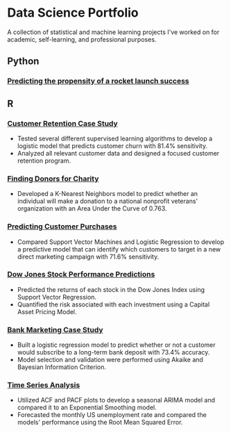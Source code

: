 # Data Science Portfolio 
A collection of statistical and machine learning projects I've worked on for academic, self-learning, and professional purposes. 

## Python
### [Predicting the propensity of a rocket launch success](https://github.com/kellibelcher/IBM-Data-Science-Capstone)


## R
### [Customer Retention Case Study](https://rpubs.com/kellibelcher/769293)
- Tested several different supervised learning algorithms to develop a logistic model that predicts customer churn with 81.4% sensitivity. 
- Analyzed all relevant customer data and designed a focused customer retention program.
### [Finding Donors for Charity](https://rpubs.com/kellibelcher/795493)
- Developed a K-Nearest Neighbors model to predict whether an individual will make a donation to a national nonprofit veterans' organization with an Area Under the Curve of 0.763.
### [Predicting Customer Purchases](https://rpubs.com/kellibelcher/735222)
- Compared Support Vector Machines and Logistic Regression to develop a predictive model that can identify which customers to target in a new direct marketing campaign with 71.6% sensitivity. 
### [Dow Jones Stock Performance Predictions](https://rpubs.com/kellibelcher/795841)
- Predicted the returns of each stock in the Dow Jones Index using Support Vector Regression.
- Quantified the risk associated with each investment using a Capital Asset Pricing Model. 
### [Bank Marketing Case Study](https://rpubs.com/kellibelcher/726187)
- Built a logistic regression model to predict whether or not a customer would subscribe to a long-term bank deposit with 73.4% accuracy. 
- Model selection and validation were performed using Akaike and Bayesian Information Criterion.
### [Time Series Analysis](https://rpubs.com/kellibelcher/767453)
- Utilized ACF and PACF plots to develop a seasonal ARIMA model and compared it to an Exponential Smoothing model.
- Forecasted the monthly US unemployment rate and compared the models' performance using the Root Mean Squared Error. 
